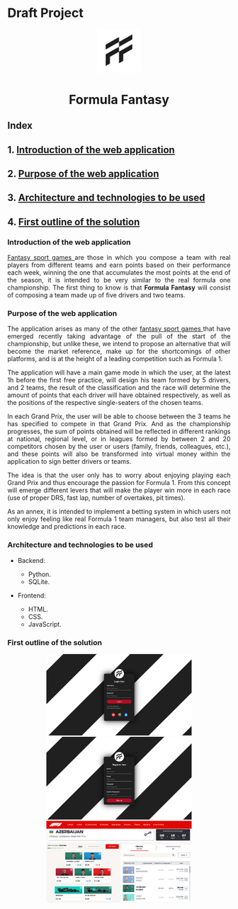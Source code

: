 <div align="justify">

# Draft Project

<div align="center">
<img width=20% src="img/nlogo5.jpg"/>

# Formula Fantasy
</div>

## Index

## 1. [Introduction of the web application](#id1)

## 2. [Purpose of the web application](#id2)

## 3. [Architecture and technologies to be used](#id3)

## 4. [First outline of the solution](#id4)

<a name="id1"></a>

### Introduction of the web application

<a href="https://en.wikipedia.org/wiki/Fantasy_sport"> Fantasy sport games </a> are those in which you compose a team with real players from different teams and earn points based on their performance each week, winning the one that accumulates the most points at the end of the season, it is intended to be very similar to the real formula one championship. The first thing to know is that **Formula Fantasy** will consist of composing a team made up of five drivers and two teams.

<a name="id2"></a>

### Purpose of the web application

The application arises as many of the other <a href="https://en.wikipedia.org/wiki/Fantasy_sport"> fantasy sport games </a> that have emerged recently taking advantage of the pull of the start of the championship, but unlike these, we intend to propose an alternative that will become the market reference, make up for the shortcomings of other platforms, and is at the height of a leading competition such as Formula 1.

The application will have a main game mode in which the user, at the latest 1h before the first free practice, will design his team formed by 5 drivers, and 2 teams, the result of the classification and the race will determine the amount of points that each driver will have obtained respectively, as well as the positions of the respective single-seaters of the chosen teams.

In each Grand Prix, the user will be able to choose between the 3 teams he has specified to compete in that Grand Prix. And as the championship progresses, the sum of points obtained will be reflected in different rankings at national, regional level, or in leagues formed by between 2 and 20 competitors chosen by the user or users (family, friends, colleagues, etc.), and these points will also be transformed into virtual money within the application to sign better drivers or teams.

The idea is that the user only has to worry about enjoying playing each Grand Prix and thus encourage the passion for Formula 1. From this concept will emerge different levers that will make the player win more in each race (use of proper DRS, fast lap, number of overtakes, pit times).

As an annex, it is intended to implement a betting system in which users not only enjoy feeling like real Formula 1 team managers, but also test all their knowledge and predictions in each race.

<a name="id3"></a>

### Architecture and technologies to be used

- Backend:

  - Python.
  - SQLite.

- Frontend:
  - HTML.
  - CSS.
  - JavaScript.

<a name="id4"></a>

### First outline of the solution

<div align="center">

<img width=65% src="img/login%20(1).jpg"/>

<img width=65% src="img/sign_up%20(1).jpg"/>

<img width=65% src="img/outline_solution%20(1).png"/>

</div>

</div>
